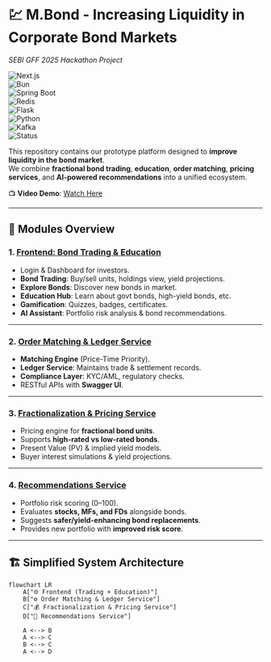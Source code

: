 # 💹 M.Bond - Increasing Liquidity in Corporate Bond Markets  
*SEBI GFF 2025 Hackathon Project*  

![Next.js](https://img.shields.io/badge/Frontend-Next.js-blue)  
![Bun](https://img.shields.io/badge/Runtime-Bun-purple)  
![Spring Boot](https://img.shields.io/badge/Backend-SpringBoot-green)  
![Redis](https://img.shields.io/badge/Cache-Redis-red)  
![Flask](https://img.shields.io/badge/API-Flask-black)  
![Python](https://img.shields.io/badge/Language-Python-yellow)  
![Kafka](https://img.shields.io/badge/Streaming-Kafka-orange)  
![Status](https://img.shields.io/badge/Stage-Functional_MVP-brightgreen)   

This repository contains our prototype platform designed to **improve liquidity in the bond market**.  
We combine **fractional bond trading**, **education**, **order matching**, **pricing services**, and **AI-powered recommendations** into a unified ecosystem.  

📺 **Video Demo**: [Watch Here](https://your-demo-link.com)  

---

## 🧩 Modules Overview  

### 1. [Frontend: Bond Trading & Education](./frontend-bond-platform-education-module)  
- Login & Dashboard for investors.  
- **Bond Trading**: Buy/sell units, holdings view, yield projections.  
- **Explore Bonds**: Discover new bonds in market.  
- **Education Hub**: Learn about govt bonds, high-yield bonds, etc.  
- **Gamification**: Quizzes, badges, certificates.  
- **AI Assistant**: Portfolio risk analysis & bond recommendations.  

---

### 2. [Order Matching & Ledger Service](./order-matching-ledger-service)  
- **Matching Engine** (Price-Time Priority).  
- **Ledger Service**: Maintains trade & settlement records.  
- **Compliance Layer**: KYC/AML, regulatory checks.  
- RESTful APIs with **Swagger UI**.  

---

### 3. [Fractionalization & Pricing Service](./fractionalization-pricing-service)  
- Pricing engine for **fractional bond units**.  
- Supports **high-rated vs low-rated bonds**.  
- Present Value (PV) & implied yield models.  
- Buyer interest simulations & yield projections.  

---

### 4. [Recommendations Service](./recommendations-service)  
- Portfolio risk scoring (0–100).  
- Evaluates **stocks, MFs, and FDs** alongside bonds.  
- Suggests **safer/yield-enhancing bond replacements**.  
- Provides new portfolio with **improved risk score**.  

---

## 🏗️ Simplified System Architecture  

```mermaid
flowchart LR
    A["🌐 Frontend (Trading + Education)"]
    B["⚙️ Order Matching & Ledger Service"]
    C["💰 Fractionalization & Pricing Service"]
    D["🧠 Recommendations Service"]

    A <--> B
    A <--> C
    B <--> C
    A <--> D

